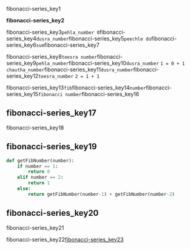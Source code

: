 fibonacci-series_key1

**fibonacci-series_key2**

fibonacci-series_key3`pehla_number 0`fibonacci-series_key4`dusra_number`fibonacci-series_key5`peechle do`fibonacci-series_key6`sum`fibonacci-series_key7

fibonacci-series_key8`teesra number`fibonacci-series_key9`pehla_number`fibonacci-series_key10`dusra_number`
`1 = 0 + 1`
`chautha_number`fibonacci-series_key11`dusra_number`fibonacci-series_key12`teesra_number`
`2 = 1 + 1`

fibonacci-series_key13`fib`fibonacci-series_key14`number`fibonacci-series_key15`fibonacci number`fibonacci-series_key16

## fibonacci-series_key17
fibonacci-series_key18

## fibonacci-series_key19
```python
def getFibNumber(number):
    if number == 1:
        return 0
    elif number == 2:
        return 1
    else:
        return getFibNumber(number-1) + getFibNumber(number-2)
```
## fibonacci-series_key20
fibonacci-series_key21

fibonacci-series_key22[fibonacci-series_key23](koFsRrJgioA)
